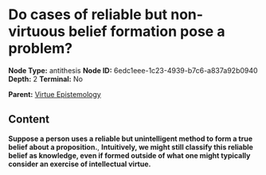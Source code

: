# Do cases of reliable but non-virtuous belief formation pose a problem?

**Node Type:** antithesis
**Node ID:** 6edc1eee-1c23-4939-b7c6-a837a92b0940
**Depth:** 2
**Terminal:** No

**Parent:** [Virtue Epistemology](virtue-epistemology.md)

## Content

**Suppose a person uses a reliable but unintelligent method to form a true belief about a proposition.**, **Intuitively, we might still classify this reliable belief as knowledge, even if formed outside of what one might typically consider an exercise of intellectual virtue.**
